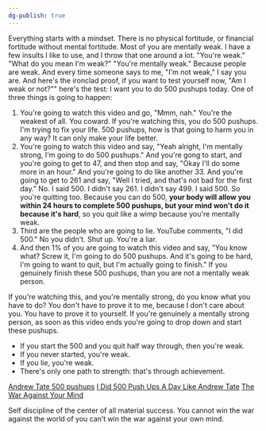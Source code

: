 ```yaml
---
dg-publish: true
---
```


Everything starts with a mindset. There is no physical fortitude, or financial fortitude without mental fortitude. Most of you are mentally weak. I have a few insults I like to use, and I throw that one around a lot. "You're weak." "What do you mean I'm weak?" "You're mentally weak." Because people are weak. And every time someone says to me, "I'm not weak," I say you are. And here's the ironclad proof, if you want to test yourself now, "Am I weak or not?"" here's the test: I want you to do 500 pushups today. One of three things is going to happen:

1. You're going to watch this video and go, "Mmm, nah." You're the weakest of all. You coward. If you're watching this, you do 500 pushups. I'm trying to fix your life. 500 pushups, how is that going to harm you in any way? It can only make your life better.
2. You're going to watch this video and say, "Yeah alright, I'm mentally strong, I'm going to do 500 pushups." And you're gong to start, and you're going to get to 47, and then stop and say, "Okay I'll do some more in an hour." And you're going to do like another 33. And you're going to get to 261 and say, "Well I tried, and that's not bad for the first day." No. I said 500. I didn't say 261. I didn't say 499. I said 500. So you're quitting too. Because you can do 500, **your body will allow you within 24 hours to complete 500 pushups, but your mind won't do it because it's hard**, so you quit like a wimp because you're mentally weak.
3. Third are the people who are going to lie. YouTube comments, "I did 500." No you didn't. Shut up. You're a liar.
4. And then 1% of you are going to watch this video and say, "You know what? Screw it, I'm going to do 500 pushups. And it's going to be hard, I'm going to want to quit, but I'm actually going to finish." If you genuinely finish these 500 pushups, than you are not a mentally weak person.

If you're watching this, and you're mentally strong, do you know what you have to do? You don't have to prove it to me, because I don't care about you. You have to prove it to yourself. If you're genuinely a mentally strong person, as soon as this video ends you're going to drop down and start these pushups.

- If you start the 500 and you quit half way through, then you're weak.
- If you never started, you're weak. 
- If you lie, you're weak.
- There's only one path to strength: that's through achievement.

[Andrew Tate 500 pushups](https://www.youtube.com/watch?v=cepvXg_ASN0)
[I Did 500 Push Ups A Day Like Andrew Tate](https://www.youtube.com/watch?v=chdin0qoy4M)
[The War Against Your Mind](https://youtube.com/shorts/Kj2UuE_NiDc?feature=share)

Self discipline of the center of all material success. You cannot win the war against the world of you can’t win the war against your own mind. 